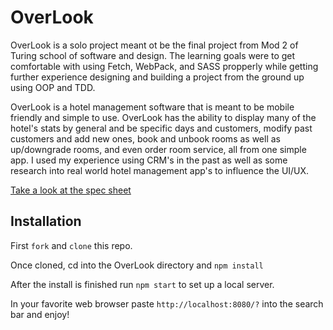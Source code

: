 # OverLook

OverLook is a solo project meant ot be the final project from Mod 2 of Turing school of software and design. The learning goals were to get comfortable with using Fetch, WebPack, and SASS propperly while getting further experience designing and building a project from the ground up using OOP and TDD.

OverLook is a hotel management software that is meant to be mobile friendly and simple to use. OverLook has the ability to display many of the hotel's stats by general and be specific days and customers, modify past customers and add new ones, book and unbook rooms as well as up/downgrade rooms, and even order room service, all from one simple app. I used my experience using CRM's in the past as well as some research into real world hotel management app's to influence the UI/UX.

[Take a look at the spec sheet](http://frontend.turing.io/projects/overlook.html)

## Installation

First ```fork``` and ```clone``` this repo.

Once cloned, cd into the OverLook directory and ```npm install```

After the install is finished run ```npm start``` to set up a local server.

In your favorite web browser paste ```http://localhost:8080/?``` into the search bar and enjoy!

